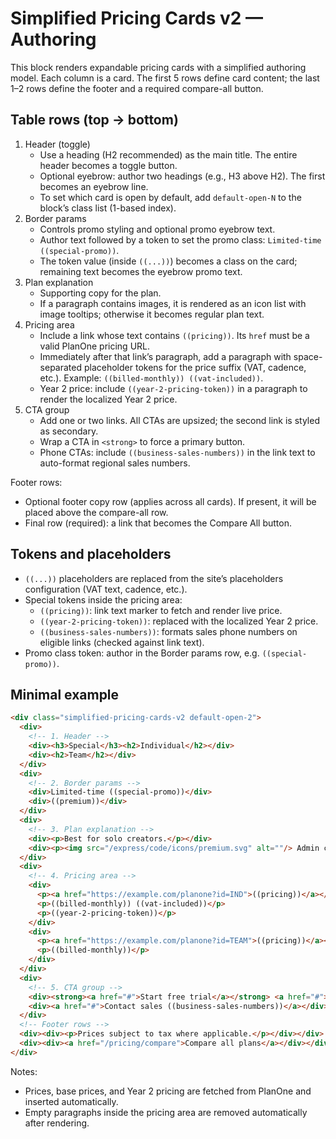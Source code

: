 # Simplified Pricing Cards v2 — Authoring

This block renders expandable pricing cards with a simplified authoring model. Each column is a card. The first 5 rows define card content; the last 1–2 rows define the footer and a required compare-all button.

## Table rows (top → bottom)

1. Header (toggle)
   - Use a heading (H2 recommended) as the main title. The entire header becomes a toggle button.
   - Optional eyebrow: author two headings (e.g., H3 above H2). The first becomes an eyebrow line.
   - To set which card is open by default, add `default-open-N` to the block’s class list (1-based index).
2. Border params
   - Controls promo styling and optional promo eyebrow text.
   - Author text followed by a token to set the promo class: `Limited-time ((special-promo))`.
   - The token value (inside `((...))`) becomes a class on the card; remaining text becomes the eyebrow promo text.
3. Plan explanation
   - Supporting copy for the plan.
   - If a paragraph contains images, it is rendered as an icon list with image tooltips; otherwise it becomes regular plan text.
4. Pricing area
   - Include a link whose text contains `((pricing))`. Its `href` must be a valid PlanOne pricing URL.
   - Immediately after that link’s paragraph, add a paragraph with space-separated placeholder tokens for the price suffix (VAT, cadence, etc.). Example: `((billed-monthly)) ((vat-included))`.
   - Year 2 price: include `((year-2-pricing-token))` in a paragraph to render the localized Year 2 price.
5. CTA group
   - Add one or two links. All CTAs are upsized; the second link is styled as secondary.
   - Wrap a CTA in `<strong>` to force a primary button.
   - Phone CTAs: include `((business-sales-numbers))` in the link text to auto-format regional sales numbers.

Footer rows:
- Optional footer copy row (applies across all cards). If present, it will be placed above the compare-all row.
- Final row (required): a link that becomes the Compare All button.

## Tokens and placeholders

- `((...))` placeholders are replaced from the site’s placeholders configuration (VAT text, cadence, etc.).
- Special tokens inside the pricing area:
  - `((pricing))`: link text marker to fetch and render live price.
  - `((year-2-pricing-token))`: replaced with the localized Year 2 price.
  - `((business-sales-numbers))`: formats sales phone numbers on eligible links (checked against link text).
- Promo class token: author in the Border params row, e.g. `((special-promo))`.

## Minimal example

```html
<div class="simplified-pricing-cards-v2 default-open-2">
  <div>
    <!-- 1. Header -->
    <div><h3>Special</h3><h2>Individual</h2></div>
    <div><h2>Team</h2></div>
  </div>
  <div>
    <!-- 2. Border params -->
    <div>Limited-time ((special-promo))</div>
    <div>((premium))</div>
  </div>
  <div>
    <!-- 3. Plan explanation -->
    <div><p>Best for solo creators.</p></div>
    <div><p><img src="/express/code/icons/premium.svg" alt=""/> Admin controls included</p></div>
  </div>
  <div>
    <!-- 4. Pricing area -->
    <div>
      <p><a href="https://example.com/planone?id=IND">((pricing))</a></p>
      <p>((billed-monthly)) ((vat-included))</p>
      <p>((year-2-pricing-token))</p>
    </div>
    <div>
      <p><a href="https://example.com/planone?id=TEAM">((pricing))</a></p>
      <p>((billed-monthly))</p>
    </div>
  </div>
  <div>
    <!-- 5. CTA group -->
    <div><strong><a href="#">Start free trial</a></strong> <a href="#">Buy now</a></div>
    <div><a href="#">Contact sales ((business-sales-numbers))</a></div>
  </div>
  <!-- Footer rows -->
  <div><div><p>Prices subject to tax where applicable.</p></div></div>
  <div><div><a href="/pricing/compare">Compare all plans</a></div></div>
</div>
```

Notes:
- Prices, base prices, and Year 2 pricing are fetched from PlanOne and inserted automatically.
- Empty paragraphs inside the pricing area are removed automatically after rendering.
